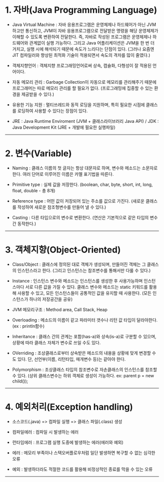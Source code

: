 # 1. 자바(Java Programming Language)

  * Java Virtual Machine : 자바 응용프로그램은 운영체제나 하드웨어가 아닌 JVM하고만 통신하고, JVM이 자바 응용프로그램으로 전달받은 명령을 해당 운영체제가 이해할 수 있도록 변환하여 전달한다. 즉, 자바로 작성된 프로그램은 운영체제나 하드웨어와 관계없이 실행 가능하다.
     그리고 Java 어플리케이션은 JVM을 한 번 더 거치고, 실행 시에 해석되기 때문에 속도가 느리다는 단점이 있다. (그러나 요즘엔 JIT 컴파일러와 향상된 최적화 기술이 적용되면서 속도의 격차를 많이 줄였다.)
      
  * 객체지향언어 : 객체지향 프로그래밍언어로써 상속, 캡슐화, 다형성이 잘 적용된 언어이다.
   
  * 자동 메모리 관리 : Garbage Collection이 자동으로 메모리를 관리해주기 때문에 프로그래머는 따로 메모리 관리를 할 필요가 없다.
     (프로그래밍에 집중할 수 있는 환경을 제공받을 수 있다.)
     
  * 유용한 기능 지원 : 멀티쓰레드와 동적 로딩을 지원하며, 특히 필요한 시점에 클래스를 로딩하여 사용할 수 있다는 장점이 있다.

  * JRE : Java Runtime Enviroment (JVM + 클래스라이브러리 Java API) / JDK : Java Development Kit (JRE + 개발에 필요한 실행파일)
  
  
  ------
  
# 2. 변수(Variable)
 
  * Naming : 클래스 이름의 첫 글자는 항상 대문자로 하며, 변수와 메소드는 소문자로 한다. 여러 단어로 이루어진 이름은 카멜 표기법을 따른다.
  
  * Primitive type : 실제 값을 저장한다. (boolean, char, byte, short, int, long, float, double - 총 8개)
  
  * Reference type : 어떤 값이 저장되어 있는 주소를 값으로 가진다. (새로운 클래스를 작성하여 새로운 참조형변수를 만들어 낼 수 있다.)
  
  * Casting : 다른 타입으로의 변수로 변환한다. (연산은 기본적으로 같은 타입의 변수 간 동작한다.)

------

# 3. 객체지향(Object-Oriented)

  * Class/Object : 클래스에 정의된 대로 객체가 생성되며, 만들어진 객체는 그 클래스의 인스턴스라고 한다. (그리고 인스턴스는 참조변수를 통해서만 다룰 수 있다.)
  
  * Instance : 인스턴스 변수와 메소드는 인스턴스를 생성한 후 사용가능하며 인스턴스마다 서로 다른 값을 가질 수 있다. 클래스 변수와 메소드는 static 키워드를 활용해 사용할 수 있고, 모든 인스턴스들이 공통적인 값을 유지할 때 사용한다. (모든 인스턴스가 하나의 저장공간을 공유)
  
  * JVM 메모리구조 : Method area, Call Stack, Heap
  
  * Overloading : 메소드의 이름이 같고 파라미터 갯수나 리턴 값 타입이 달라야한다. (ex : println함수)
  
  * Inheritance : 클래스 간의 관계는 포함(has-a)와 상속(is-a)로 구분할 수 있으며, 상황에 따라 클래스 자체가 변수로 쓰일 수도 있다.
  
  * OVerriding : 조상클래스로부터 상속받은 메소드의 내용을 상황에 맞게 변경할 수도 있다. 단, 선언부(이름, 리턴타입, 매개변수 등)는 같아야 한다.

  * Polymorphism : 조상클래스 타입의 참조변수로 자손클래스의 인스턴스를 참조할 수 있다. (상위 클래스변수는 하위 객체로 생성이 가능하다. ex: parent p = new child());
  
----
 
# 4. 예외처리(Exception handling)

  * 소스코드(.java) => 컴파일 실행 => 클래스 파일(.class) 생성
  
  * 컴파일에러 : 컴파일 시 발생하는 에러
  
  * 런타임에러 : 프로그램 실행 도중에 발생하는 에러(에러와 예외)
    
  * 에러 : 메모리 부족이나 스택오버플로우처럼 일단 발생하면 복구할 수 없는 심각한 오류
  
  * 예외 : 발생하더라도 적절한 코드를 활용해 비정상적인 종료를 막을 수 있는 오류
  
  
  ---
